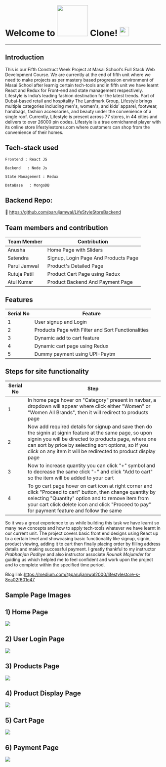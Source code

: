 # Welcome to  <img src="https://www.dealsshutter.com/uploads/giftcard/stores/lifestyle-logopng-1544529875.png" width="100px">  Clone! <img src="https://raw.githubusercontent.com/MartinHeinz/MartinHeinz/master/wave.gif" width="30px">
---

**Introduction**
---
This is our Fifth Construct Week Project at Masai School's Full Stack Web Development Course. We are currently at the end of fifth unit where we need to make projects as per mastery based progression environment of Masai School after learnig certain tech-tools and in fifth unit we have learnt React and Redux for Front-end and state management respectively.
Lifestyle is India’s leading fashion destination for the latest trends. Part of Dubai-based retail and hospitality The Landmark Group, Lifestyle brings multiple categories including men's, women's, and kids’ apparel, footwear, handbags, fashion accessories, and beauty under the convenience of a single roof. Currently, Lifestyle is present across 77 stores, in 44 cities and delivers to over 26000 pin codes. Lifestyle is a true omnichannel player with its online store lifestylestores.com where customers can shop from the convenience of their homes.
##  Tech-stack used
  
   ```
   Frontend : React JS
   
   Backend   : Node Js
   
   State Management : Redux
   
   DataBase   : MongoDB
   ```
   
 ## Backend Repo:
  🔗 https://github.com/paruljamwal/LifeStyleStoreBackend
 
 ## Team members and contribution

 | Team Member            | Contribution                                                              |
| ----------------- | ------------------------------------------------------------------ |
| Anusha | Home Page with Sliders |
| Satendra | Signup, Login Page And Products Page |
| Parul Jamwal | Product's Detailed Page |
| Rutuja Patil | Product Cart Page using Redux |
| Atul Kumar| Product Backend And Payment Page |

## Features

 | Serial No            | Feature                                                              |
| ----------------- | ------------------------------------------------------------------ |
| 1 | User signup and Login |
| 2 | Products Page with Filter and Sort Functionalities |
| 3 | Dynamic add to cart feature |
| 4 | Dynamic cart page using Redux |
| 5 | Dummy payment using UPI-Paytm |

**Steps for site functionality**
  --
  
  | Serial No            | Step                                                              |
| ----------------- | ------------------------------------------------------------------ |
| 1 | In home page hover on "Category" present in navbar, a dropdown will appear where click either "Women" or "Women All Brands", then it will redirect to products page|
| 2| Now add required details for signup and save then do the signin at signin feature at the same page, so upon signin you will be directed to products page, where one can sort by price by selecting sort options, so if you click on any item it will be redirected to product display page |
| 3 | Now to increase quantity you can click "+" symbol and to decrease the same click "-" and click "Add to cart" so the item will be added to your cart|
| 4 | To go cart page hover on cart icon at right corner and click "Proceed to cart" button, then change quantity by selecting "Quantity" option and to remove item from your cart click delete icon and click "Proceed to pay" for payment feature and follow the same|

  So it was a great experience to us while building this task we have learnt so many new concepts and how to apply tech-tools whatever we have learnt in our current unit. The project covers basic front end designs using React up to a certain level and showcasing basic functionality like signup, signin, product viewing, adding it to cart then finally placing order by filling address details and making successful payment. I greatly thankful to my instructor *Prabhanjan Padhye* and also instructor associate *Rounak Mojumder* for guiding us which helpled me to feel confident and work upon the project and to complete within the specified time period.
  
  Blog link:https://medium.com/@paruljamwal2000/lifestylestore-s-8ea02f601e47
  
  **Sample Page Images**
  ---
  
  **1) Home Page**
  ---
  <img src="https://miro.medium.com/max/1400/1*A2f960MpgL_Q3TCHd76tZw.png"></img>
  
  
  **2) User Login Page**
   ---
<img src="https://miro.medium.com/max/1400/1*kL1UUG3eYg9694UNJQjUEA.png"></img>

  **3) Products Page**
  ---
<img src="https://miro.medium.com/max/1400/1*FvjVOPOfsEqLjNPC8oWJzA.png"></img>

  **4) Product Display Page**
  ---
<img src="https://miro.medium.com/max/1400/1*5XQuSW3OezumrRqThUSFtg.png"></img>

  **5) Cart Page**
  ---
<img src="https://miro.medium.com/max/1400/1*eK3d0XnlyRm1RIZFvCjN7w.png"></img>

  **6) Payment Page**
  ---
<img src="https://miro.medium.com/max/1400/1*8lOoLP2q-pJVEUW7Z1vdwQ.png"></img>
